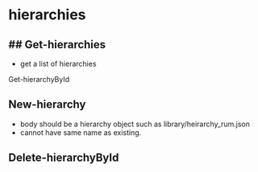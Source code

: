 # hierarchies

## ## Get-hierarchies
- get a list of hierarchies 

Get-hierarchyById 

## New-hierarchy 
- body should be a hierarchy object such as library/heirarchy_rum.json
- cannot have same name as existing.

## Delete-hierarchyById

